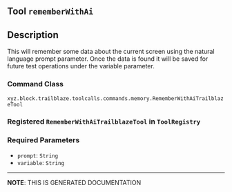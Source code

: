 ## Tool `rememberWithAi`

## Description
This will remember some data about the current screen using the natural language prompt parameter.
Once the data is found it will be saved for future test operations under the variable parameter.

### Command Class
`xyz.block.trailblaze.toolcalls.commands.memory.RememberWithAiTrailblazeTool`

### Registered `RememberWithAiTrailblazeTool` in `ToolRegistry`
### Required Parameters
- `prompt`: `String`
- `variable`: `String`



<hr/>

**NOTE**: THIS IS GENERATED DOCUMENTATION